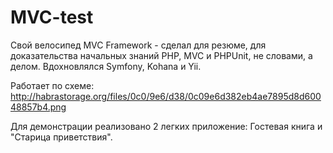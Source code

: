 MVC-test
========

Свой велосипед MVC Framework - сделал для резюме, для доказательства начальных знаний PHP, MVC и PHPUnit, не словами, а делом. Вдохновлялся Symfony, Kohana и Yii.

Работает по схеме: http://habrastorage.org/files/0c0/9e6/d38/0c09e6d382eb4ae7895d8d60048857b4.png

Для демонстрации реализовано 2 легких приложение: Гостевая книга и "Старица приветствия".
